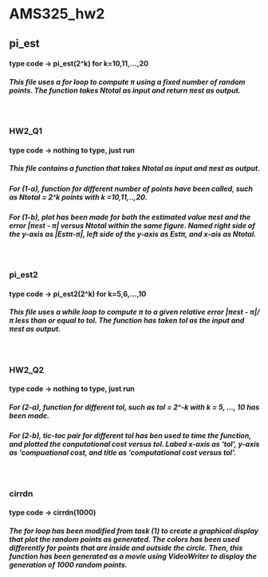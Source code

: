 # AMS325_hw2

## pi_est
#### type code -> pi_est(2^k) for k=10,11,...,20
##### This file uses a for loop to compute π using a fixed number of random points. The function takes Ntotal as input and return πest as output.
<br/> 

### HW2_Q1
#### type code -> nothing to type, just run
##### This file contains a function that takes Ntotal as input and πest as output. 
##### For (1-a), function for different number of points have been called, such as Ntotal = 2^k points with k =10,11,..,20.  
##### For (1-b), plot has been made for both the estimated value πest and the error |πest - π| versus Ntotal within the same figure. Named right side of the y-axis as |Estπ-π|, left side of the y-axis as Estπ, and x-ais as Ntotal.
<br/>

### pi_est2
#### type code -> pi_est2(2^k) for k=5,6,...,10
##### This file uses a while loop to compute π to a given relative error |πest - π|/π less than or equal to tol. The function has taken tol as the input and πest as output. 
<br/>

### HW2_Q2
#### type code -> nothing to type, just run
##### For (2-a), function for different tol, such as tol = 2^-k with k = 5, ..., 10 has been made.
##### For (2-b), tic-toc pair for different tol has ben used to time the function, and plotted the conputational cost versus tol. Labed x-axis as 'tol', y-axis as 'compuational cost, and title as 'computational cost versus tol'.
<br/>

### cirrdn
#### type code -> cirrdn(1000)
##### The for loop has been modified from task (1) to create a graphical display that plot the random points as generated. The colors has been used differently for points that are inside and outside the circle. Then, this function has been generated as a movie using VideoWriter to display the generation of 1000 random points.
<br/>
